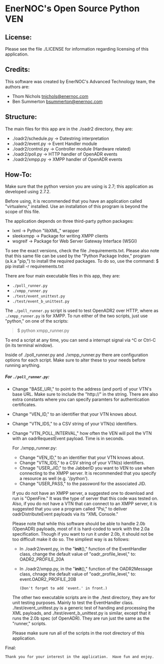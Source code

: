 # EnerNOC's Open Source Python VEN #

## License: ##
Please see the file ./LICENSE for information regarding licensing of this
application.


## Credits: ##
This software was created by EnerNOC's Advanced Technology team, the authors
are:
 * Thom Nichols   <tnichols@enernoc.com>
 * Ben Summerton  <bsummerton@enernoc.com>


## Structure: ##
The main files for this app are in the ./oadr2 directory, they are:
 * ./oadr2/schedule.py -> Datestring interpretation
 * ./oadr2/event.py    -> Event Handler module
 * ./oadr2/control.py  -> Controller module (Hardware related)
 * ./oadr2/poll.py     -> HTTP handler of OpenADR events
 * ./oadr2/xmpp.py     -> XMPP handler of OpenADR events


## How-To: ##
Make sure that the python version you are using is 2.7; this application as
developed using 2.7.2.

Before using, it is recommended that you have an application called
"virtualenv," installed.  Use an installation of this program is beyond the
scope of this file.

The application depends on three third-party python packages:
 * lxml       ->  Python "libXML," wrapper
 * sleekxmpp  ->  Package for writing XMPP clients 
 * wsgreif    ->  Package for Web Server Gateway Interface (WSGI)

To see the exact versions, check the file ./requirements.txt.  Please also note
that this same file can be used by the "Python Package Index," program (a.k.a
"pip,") to install the required packages.  To do so, use the command:
    $ pip install -r requirements.txt

There are four main executable files in this app, they are:
 * `./poll_runner.py`
 * `./xmpp_runner.py`
 * `./test/event_unittest.py`
 * `./test/event_b_unittest.py`

The `./poll_runner.py` script is used to test OpenADR2 over HTTP, where as
`./xmpp_runner.py` is for XMPP.  To run either of the two scripts, just use
"python," on one of the scripts:
>    $ python xmpp_runner.py

To end a script at any time, you can send a interrupt signal via ^C or Ctrl-C
(in its terminal window).

Inside of ./poll_runner.py and ./xmpp_runner.py there are configuration options
for each script.  Make sure to alter these to your needs before running
anything.

##### For `./poll_runner.py`: #####
 * Change "BASE_URI," to point to the address (and port) of your VTN's base URL.
   Make sure to include the "http://" in the string.  There are also extra
   constants where you can specify paramters for authentication certificates.
 * Change "VEN_ID," to an identifier that your VTN knows about.
 * Change "VTN_IDS," to a CSV string of your VTN(s) identifiers.
 * Change "VTN_POLL_INTERVAL," how often the VEN will poll the VTN with an
   oadrRequestEvent payload.  Time is in seconds.

    For ./xmpp_runner.py:
      + Change "VEN_ID," to an identifier that your VTN knows about.
      + Change "VTN_IDS," to a CSV string of your VTN(s) identifiers.
      + Chnage "USER_JID," to the JabberID you want to VEN to use when
        connecting to the XMPP server.  It is recommended that you specify a
        resource as well (e.g. '/python').
      + Change "USER_PASS," to the password for the associated JID.

    If you do not have an XMPP server, a suggested one to download and run is
    "OpenFire."  It was the type of server that this code was tested on.  Also,
    if you do not have a VTN that can connect to an XMPP server, it is suggested
    that you use a program called "Psi," to deliver oadrDistributeEvent
    payloads via its "XML Console."

    Please note that while this software should be able to handle 2.0b (OpenADR)
    payloads, most of it is hard-coded to work with the 2.0a specification.
    Though if you want to run it under 2.0b, it should not be too difficult make
    it do so.  The simpliest way is as follows:
        
      + In ./oadr2/event.py, in the "__init__()," function of the EventHandler
      class, change the default value of "oadr_profile_level," to:
            OADR2_PROFILE_20A
    
      + In ./oadr2/xmpp.py, in the "__init__()," function of the OADR2Message
      class, chnage the default value of "oadr_profile_level," to:
            event.OADR2_PROFILE_20B

            (Don't forget to add 'event.' in front.)

    The other two executable scripts are in the ./test directory, they are for
    unit testing purposes.  Mainly to test the EventHandler class.
    ./test/event_unittest.py is a generic test of handing and processing the XML
    payloads, and ./test/event_b_unittest.py is similar, except that it runs the
    2.0b spec (of OpenADR).  They are run just the same as the "runner,"
    scripts.

    Please make sure run all of the scripts in the root directory of this
    application.


Final:
    
    Thank you for your interest in the application.  Have fun and enjoy.


